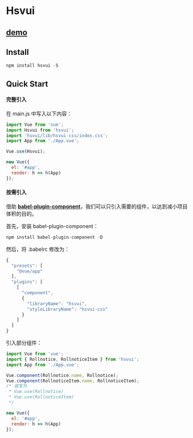 # Hsvui

## [demo](https://godfrey-w.github.io/hsvui)

## Install

``` js
npm install hsvui -S
```

## Quick Start

#### 完整引入

在 main.js 中写入以下内容：

``` js
import Vue from 'vue';
import Hsvui from 'hsvui';
import 'hsvui/lib/hsvui-css/index.css';
import App from './App.vue';

Vue.use(Hsvui);

new Vue({
  el: '#app',
  render: h => h(App)
});
```

#### 按需引入

借助 [**babel-plugin-component**](https://github.com/ElementUI/babel-plugin-component)，我们可以只引入需要的组件，以达到减小项目体积的目的。

首先，安装 babel-plugin-component：

``` js
npm install babel-plugin-component -D
```

然后，将 .babelrc 修改为：

``` js
{
  "presets": [
    "@vue/app"
  ],
  "plugins": [
    [
      "component",
      {
        "libraryName": "hsvui",
        "styleLibraryName": "hsvui-css"
      }
    ]
  ]
}
```

引入部分组件：

``` js
import Vue from 'vue';
import { Rollnotice, RollnoticeItem } from 'hsvui';
import App from './App.vue';

Vue.component(Rollnotice.name, Rollnotice);
Vue.component(RollnoticeItem.name, RollnoticeItem);
/* 或写为
 * Vue.use(Rollnotice)
 * Vue.use(RollnoticeItem)
 */

new Vue({
  el: '#app',
  render: h => h(App)
});
```
